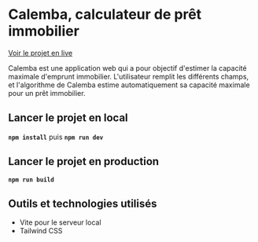 # Calemba, calculateur de prêt immobilier

[Voir le projet en live](https://calemba.cedriccharlesia.com/)

Calemba est une application web qui a pour objectif d'estimer la capacité maximale d'emprunt immobilier.
L'utilisateur remplit les différents champs, et l'algorithme de Calemba estime automatiquement sa capacité maximale pour un prêt immobilier.

## Lancer le projet en local
**`npm install`** puis **`npm run dev`**

## Lancer le projet en production
**`npm run build`**

## Outils et technologies utilisés

* Vite pour le serveur local
* Tailwind CSS
